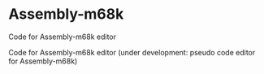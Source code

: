 # Assembly-m68k
Code for Assembly-m68k editor

Code for Assembly-m68k editor (under development: pseudo code editor for Assembly-m68k)
